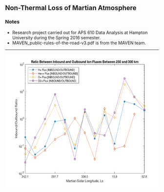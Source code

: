 ## Non-Thermal Loss of Martian Atmosphere

### Notes

* Research project carried out for APS 610 Data Analysis at Hampton University during the Spring 2016 semester.
* MAVEN_public-rules-of-the-road-v3.pdf is from the MAVEN team.

---
<p align="center">
  <img width="600" height="440" src="figures/I:O Ratio.png">
</p>
  
